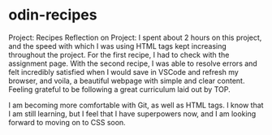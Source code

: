# odin-recipes
Project: Recipes
Reflection on Project: I spent about 2 hours on this project, and the speed with which I was using HTML tags kept increasing throughout the project.  For the first recipe, I had to check with the assignment page. With the second recipe, I was able to resolve errors and felt incredibly satisfied when I would save in VSCode and refresh my browser, and voila, a beautiful webpage with simple and clear content. Feeling grateful to be following a great curriculum laid out by TOP.

I am becoming more comfortable with Git, as well as HTML tags. I know that I am still learning, but I feel that I have superpowers now, and I am looking forward to moving on to CSS soon.